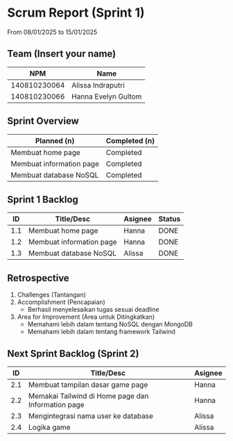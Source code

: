 # Scrum Report (Sprint 1)
 From 08/01/2025 to 15/01/2025

## Team (Insert your name)
| NPM           | Name                   |
| ------------- |------------------------|
| 140810230064  | Alissa Indraputri      |
| 140810230066  | Hanna Evelyn Gultom    |

## Sprint Overview
| Planned (n)                     | Completed (n)     |
| ------------------------------- |------------------ |
| Membuat home page               | Completed         |
| Membuat information page        | Completed         |
| Membuat database NoSQL          | Completed         |

## Sprint 1 Backlog

| ID  | Title/Desc               | Asignee | Status        |
| --- | ------------------------ | ------- | ------------- |
| 1.1 | Membuat home page        | Hanna   | DONE          |
| 1.2 | Membuat information page | Hanna   | DONE          |
| 1.3 | Membuat database NoSQL   | Alissa  | DONE          |

## Retrospective 
1. Challenges (Tantangan)
2. Accomplishment (Pencapaian)
    - Berhasil menyelesaikan tugas sesuai deadline
3. Area for Improvement (Area untuk Ditingkatkan)
    - Memahami lebih dalam tentang NoSQL dengan MongoDB
    - Memahami lebih dalam tentang framework Tailwind

## Next Sprint Backlog (Sprint 2)
| ID  | Title/Desc                                            | Asignee       | 
| --- | ----------------------------------------------------- | ------------- | 
| 2.1 | Membuat tampilan dasar game page                      | Hanna         | 
| 2.2 | Memakai Tailwind di Home page dan Information page    | Hanna         |
| 2.3 | Mengintegrasi nama user ke database                   | Alissa        |
| 2.4 | Logika game                                           | Alissa        |
